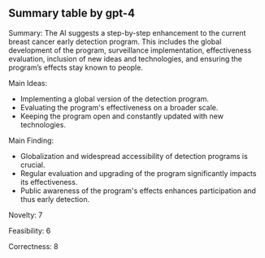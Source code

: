## Summary table by gpt-4
Summary: 
The AI suggests a step-by-step enhancement to the current breast cancer early detection program. This includes the global development of the program, surveillance implementation, effectiveness evaluation, inclusion of new ideas and technologies, and ensuring the program’s effects stay known to people.

Main Ideas: 
- Implementing a global version of the detection program. 
- Evaluating the program's effectiveness on a broader scale.
- Keeping the program open and constantly updated with new technologies.

Main Finding: 
- Globalization and widespread accessibility of detection programs is crucial.
- Regular evaluation and upgrading of the program significantly impacts its effectiveness.
- Public awareness of the program's effects enhances participation and thus early detection.

Novelty: 
7

Feasibility: 
6

Correctness: 
8